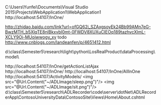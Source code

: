 C:\Users\Yunfei\Documents\Visual Studio 2015\Projects\WebApplication1\WebApplication1
http://localhost:54107/InOne/

http://zhidao.baidu.com/link?url=ofGQ62i_SZAxgsoyEk24Bb99AMn7eG-BwzMTH_b5XlqTE8nlBkxvbl0mt-0FWDV8XUXuCIEOq189tazhvcXlmL-XCLY9Oi-MUoiwwogy_xy
todo
http://www.cnblogs.com/landeanfen/p/4651412.html

d:\class\Semester5\research\light\python\LosRealProduct\dataProcessing\model\

http://localhost:54107/InOne/getActionListAjax
http://localhost:54107/InOne/
http://localhost:54107/InOne/AllInOne
http://localhost:54107/ActivityModels/
<img src="@Url.Content("~/ADLImage/sleep.png")"/>
<img src="@Url.Content("~/ADLImage/sit.png")"/>
d:\class\Semester5\research\ADLRecorder\code\server\dotNet\ADLRecorderApp\ContosoUniversityData\ContosoSite\Views\Home\About.cshtml
